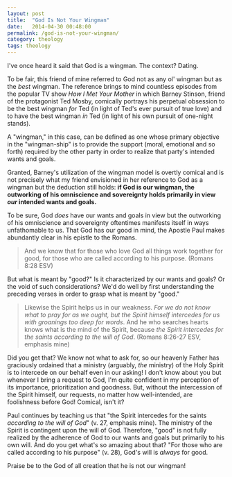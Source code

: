```yaml
---
layout: post
title:  "God Is Not Your Wingman"
date:   2014-04-30 00:48:00
permalink: /god-is-not-your-wingman/
category: theology
tags: theology
---
```

I've once heard it said that God is a wingman. The context? Dating.

To be fair, this friend of mine referred to God not as any ol' wingman but as the *best* wingman. The reference brings to mind countless episodes from the popular TV show *How I Met Your Mother* in which Barney Stinson, friend of the protagonist Ted Mosby, comically portrays his perpetual obsession to be the best wingman *for* Ted (in light of Ted's ever pursuit of true love) and to have the best wingman *in* Ted (in light of his own pursuit of one-night stands).

A "wingman," in this case, can be defined as one whose primary objective in the "wingman-ship" is to provide the support (moral, emotional and so forth) required by the other party in order to realize that party's intended wants and goals.

Granted, Barney's utilization of the wingman model is overtly comical and is not precisely what my friend envisioned in her reference to God as a wingman but the deduction still holds: **if God is our wingman, the outworking of his omniscience and sovereignty holds primarily in view *our* intended wants and goals.** 

To be sure, God *does* have our wants and goals in view but the outworking of his omniscience and sovereignty oftentimes manifests itself in ways unfathomable to us. That God has our good in mind, the Apostle Paul makes abundantly clear in his epistle to the Romans.

> And we know that for those who love God all things work together for good, for those who are called according to his purpose. (Romans 8:28 ESV)

But what is meant by "good?" Is it characterized by our wants and goals? Or the void of such considerations? We'd do well by first understanding the preceding verses in order to grasp what is meant by "good."

> Likewise the Spirit helps us in our weakness. *For we do not know what to pray for as we ought, but the Spirit himself intercedes for us with groanings too deep for words*. And he who searches hearts knows what is the mind of the Spirit, because *the Spirit intercedes for the saints according to the will of God*. (Romans 8:26-27 ESV, emphasis mine)

Did you get that? We know not what to ask for, so our heavenly Father has graciously ordained that a ministry (arguably, *the* ministry) of the Holy Spirit is to intercede on our behalf even in our asking! I don't know about you but whenever I bring a request to God, I'm quite confident in my perception of its importance, prioritization and goodness. But, without the intercession of the Spirit himself, our requests, no matter how well-intended, are foolishness before God! Comical, isn't it?

Paul continues by teaching us that "the Spirit intercedes for the saints *according to the will of God*" (v. 27, emphasis mine). The ministry of the Spirit is contingent upon the will of God. Therefore, "good" is not fully realized by the adherence of God to our wants and goals but primarily to his own will. And do you get what's so amazing about that? "For those who are called according to his purpose" (v. 28), God's will is *always* for good.

Praise be to the God of all creation that he is not our wingman!
